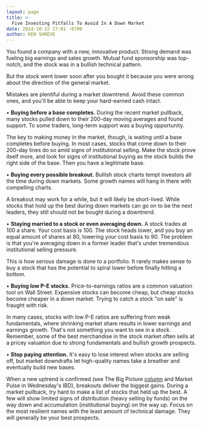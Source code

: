```yaml
---
layout: page
title: >-
  Five Investing Pitfalls To Avoid In A Down Market
date: 2014-10-22 17:01 -0700
author: KEN SHREVE
---
```





You found a company with a new, innovative product. Strong demand was fueling big earnings and sales growth. Mutual fund sponsorship was top-notch, and the stock was in a bullish technical pattern.


But the stock went lower soon after you bought it because you were wrong about the direction of the general market.


Mistakes are plentiful during a market downtrend. Avoid these common ones, and you'll be able to keep your hard-earned cash intact.


• **Buying before a base completes.** During the recent market pullback, many stocks pulled down to their 200-day moving averages and found support. To some traders, long-term support was a buying opportunity.


The key to making money in the market, though, is waiting until a base completes before buying. In most cases, stocks that come down to their 200-day lines do so amid signs of institutional selling. Make the stock prove itself more, and look for signs of institutional buying as the stock builds the right side of the base. Then you have a legitimate base.


• **Buying every possible breakout.** Bullish stock charts tempt investors all the time during down markets. Some growth names will hang in there with compelling charts.


A breakout may work for a while, but it will likely be short-lived. While stocks that hold up the best during down markets can go on to be the next leaders, they still should not be bought during a downtrend.


• **Staying married to a stock or even averaging down.** A stock trades at 100 a share. Your cost basis is 100. The stock heads lower, and you buy an equal amount of shares at 80, lowering your cost basis to 90. The problem is that you're averaging down in a former leader that's under tremendous institutional selling pressure.


This is how serious damage is done to a portfolio. It rarely makes sense to buy a stock that has the potential to spiral lower before finally hitting a bottom.


• **Buying low P-E stocks.** Price-to-earnings ratios are a common valuation tool on Wall Street. Expensive stocks can become cheap, but cheap stocks become cheaper in a down market. Trying to catch a stock "on sale" is fraught with risk.


In many cases, stocks with low P-E ratios are suffering from weak fundamentals, where shrinking market share results in lower earnings and earnings growth. That's not something you want to see in a stock. Remember, some of the best merchandise in the stock market often sells at a pricey valuation due to strong fundamentals and bullish growth prospects.


• **Stop paying attention.** It's easy to lose interest when stocks are selling off, but market downdrafts let high-quality names take a breather and eventually build new bases.


When a new uptrend is confirmed (see The Big Picture [column](http://news.investors.com/investing/big-picture.htm) and Market Pulse in Wednesday's IBD), breakouts deliver the biggest gains. During a market pullback, try hard to make a list of stocks that held up the best. A few will show limited signs of distribution (heavy selling by funds) on the way down and accumulation (institutional buying) on the way up. Focus on the most resilient names with the least amount of technical damage. They will generally be your best prospects.




